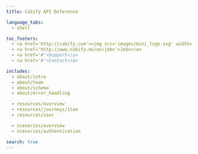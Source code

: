 ```yaml
---
title: Cabify API Reference

language_tabs:
  - shell

toc_footers:
  - <a href='http://cabify.com'><img src='images/mini_logo.svg' width='14px'/></a>
  - <a href='http://www.cabify.mx/en/jobs'>Jobs</a>
  - <a href='#'>Support</a>
  - <a href='#'>Contact</a>

includes:
  - about/intro
  - about/team
  - about/schema
  - about/error_handling

  - resources/overview
  - resources/journeys/item
  - resources/user

  - scenarios/overview
  - scenarios/authentication

search: true
---
```


